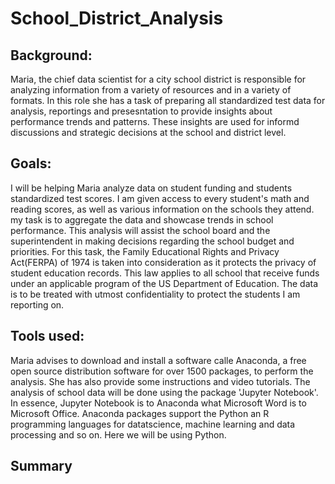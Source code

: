 # School_District_Analysis
## Background: 

Maria, the chief data scientist for a city school district is responsible for 
analyzing information from a variety of resources and in a variety of formats. In this role she has a task of 
preparing all standardized test data for analysis, reportings and presesntation to provide
insights about performance trends and patterns. These insights are used for informd discussions and 
strategic decisions at the school and district level. 

## Goals:

I will be helping Maria analyze data on student funding and students standardized test scores. 
I am given access to every student's math and reading scores, as well as various information on the schools they attend. 
my task is to aggregate the data and showcase trends in school performance. This analysis will assist the school board and the superintendent
 in making decisions regarding the school budget and priorities. For this task, the Family Educational Rights and Privacy Act(FERPA) of 1974 is 
taken into consideration as it protects the  privacy of student education records. This law applies to all school that receive funds 
under an applicable program of the US Department of Education. The data is to be treated with utmost confidentiality to protect the students I am 
reporting on. 

## Tools used:

Maria advises to download and install a software calle Anaconda, a free open source distribution 
software for over 1500 packages, to perform the analysis. She has also provide some instructions and video tutorials. 
The analysis of school data will be done using the package 'Jupyter Notebook'.
In essence, Jupyter Notebook is to Anaconda what Microsoft Word is to Microsoft Office. Anaconda packages support the Python an R 
programming languages for datatscience, machine learning and data processing and so on. Here we will be using Python.

## Summary

